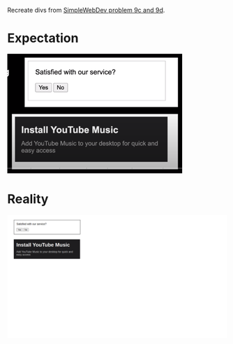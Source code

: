 Recreate divs from [SimpleWebDev problem 9c and 9d](https://www.youtube.com/watch?v=G3e-cpL7ofc&list=PLEPye7A7EcQZrT3VSBb7jtxnxIfY3yyG6&index=1&t=9294s).

# Expectation
![expected result](expectation.png)

# Reality
![my result](result.png)
